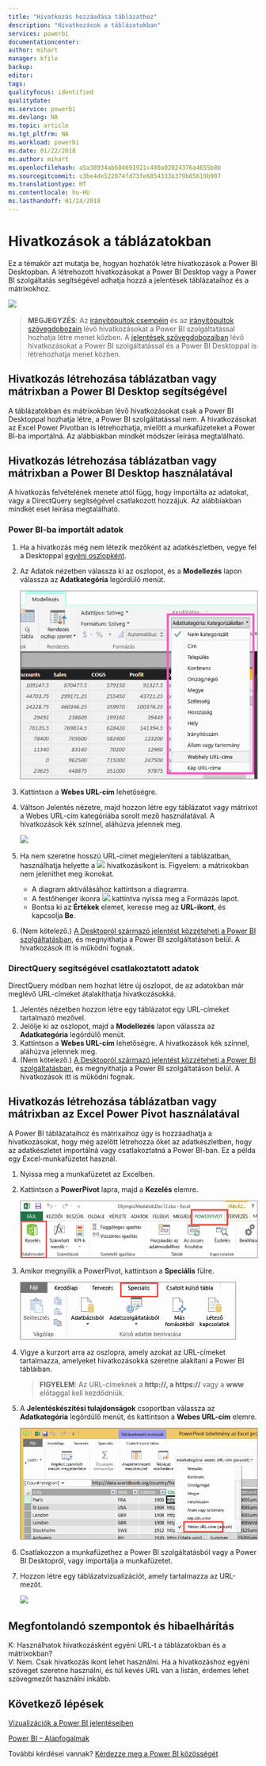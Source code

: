 ```yaml
---
title: "Hivatkozás hozzáadása táblázathoz"
description: "Hivatkozások a táblázatokban"
services: powerbi
documentationcenter: 
author: mihart
manager: kfile
backup: 
editor: 
tags: 
qualityfocus: identified
qualitydate: 
ms.service: powerbi
ms.devlang: NA
ms.topic: article
ms.tgt_pltfrm: NA
ms.workload: powerbi
ms.date: 01/22/2018
ms.author: mihart
ms.openlocfilehash: a5a38934ab684691921c480a02024376a4655b8b
ms.sourcegitcommit: c3be4de522874fd73fe6854333b379b85619b907
ms.translationtype: HT
ms.contentlocale: hu-HU
ms.lasthandoff: 01/24/2018
---
```

# <a name="hyperlinks-in-tables"></a>Hivatkozások a táblázatokban
Ez a témakör azt mutatja be, hogyan hozhatók létre hivatkozások a Power BI Desktopban. A létrehozott hivatkozásokat a Power BI Desktop vagy a Power BI szolgáltatás segítségével adhatja hozzá a jelentések táblázataihoz és a mátrixokhoz. 

![](media/power-bi-hyperlinks-in-tables/hyperlinkedtable.png)

> **MEGJEGYZÉS**: Az [irányítópultok csempéin](service-dashboard-edit-tile.md) és az [irányítópultok szövegdobozain](service-dashboard-add-widget.md) lévő hivatkozásokat a Power BI szolgáltatással hozhatja létre menet közben. A [jelentések szövegdobozaiban](service-add-hyperlink-to-text-box.md) lévő hivatkozásokat a Power BI szolgáltatással és a Power BI Desktoppal is létrehozhatja menet közben.
> 
> 

## <a name="to-create-a-hyperlink-in-a-table-or-matrix-using-power-bi-desktop"></a>Hivatkozás létrehozása táblázatban vagy mátrixban a Power BI Desktop segítségével
A táblázatokban és mátrixokban lévő hivatkozásokat csak a Power BI Desktoppal hozhatja létre, a Power BI szolgáltatással nem. A hivatkozásokat az Excel Power Pivotban is létrehozhatja, mielőtt a munkafüzeteket a Power BI-ba importálná. Az alábbiakban mindkét módszer leírása megtalálható.

## <a name="create-a-table-or-matrix-hyperlink-in-power-bi-desktop"></a>Hivatkozás létrehozása táblázatban vagy mátrixban a Power BI Desktop használatával
A hivatkozás felvételének menete attól függ, hogy importálta az adatokat, vagy a DirectQuery segítségével csatlakozott hozzájuk. Az alábbiakban mindkét eset leírása megtalálható.

### <a name="for-data-imported-into-power-bi"></a>Power BI-ba importált adatok
1. Ha a hivatkozás még nem létezik mezőként az adatkészletben, vegye fel a Desktoppal [egyéni oszlopként](desktop-common-query-tasks.md).
2. Az Adatok nézetben válassza ki az oszlopot, és a **Modellezés** lapon válassza az **Adatkategória** legördülő menüt.
   
    ![](media/power-bi-hyperlinks-in-tables/pbi_data_category.png)
3. Kattintson a **Webes URL-cím** lehetőségre.
4. Váltson Jelentés nézetre, majd hozzon létre egy táblázatot vagy mátrixot a Webes URL-cím kategóriába sorolt mező használatával. A hivatkozások kék színnel, aláhúzva jelennek meg.
   
    ![](media/power-bi-hyperlinks-in-tables/power-bi-table-with-hyperlinks2.png)
5. Ha nem szeretne hosszú URL-címet megjeleníteni a táblázatban, használhatja helyette a ![](media/power-bi-hyperlinks-in-tables/power-bi-hyperlink-icon.png) hivatkozásikont is. Figyelem: a mátrixokban nem jeleníthet meg ikonokat.
   
   * A diagram aktiválásához kattintson a diagramra.
   * A festőhenger ikonra ![](media/power-bi-hyperlinks-in-tables/power-bi-paintroller.png) kattintva nyissa meg a Formázás lapot.
   * Bontsa ki az **Értékek** elemet, keresse meg az **URL-ikont**, és kapcsolja **Be**.
6. (Nem kötelező.) [A Desktopról származó jelentést közzéteheti a Power BI szolgáltatásban](guided-learning/publishingandsharing.yml#step-2), és megnyithatja a Power BI szolgáltatáson belül. A hivatkozások itt is működni fognak.

### <a name="for-data-connected-with-directquery"></a>DirectQuery segítségével csatlakoztatott adatok
DirectQuery módban nem hozhat létre új oszlopot,  de az adatokban már meglévő URL-címeket átalakíthatja hivatkozásokká.

1. Jelentés nézetben hozzon létre egy táblázatot egy URL-címeket tartalmazó mezővel.
2. Jelölje ki az oszlopot, majd a **Modellezés** lapon válassza az **Adatkategória** legördülő menüt.
3. Kattintson a **Webes URL-cím** lehetőségre. A hivatkozások kék színnel, aláhúzva jelennek meg.
4. (Nem kötelező.) [A Desktopról származó jelentést közzéteheti a Power BI szolgáltatásban](guided-learning/publishingandsharing.yml#step-2), és megnyithatja a Power BI szolgáltatáson belül. A hivatkozások itt is működni fognak.

## <a name="create-a-table-or-matrix-hyperlink-in-excel-power-pivot"></a>Hivatkozás létrehozása táblázatban vagy mátrixban az Excel Power Pivot használatával
A Power BI táblázataihoz és mátrixaihoz úgy is hozzáadhatja a hivatkozásokat, hogy még azelőtt létrehozza őket az adatkészletben, hogy az adatkészletet importálná vagy csatlakoztatná a Power BI-ban. Ez a példa egy Excel-munkafüzetet használ.

1. Nyissa meg a munkafüzetet az Excelben.
2. Kattintson a **PowerPivot** lapra, majd a **Kezelés** elemre.
   
   ![](media/power-bi-hyperlinks-in-tables/createhyperlinkinpowerpivot2.png)
3. Amikor megnyílik a PowerPivot, kattintson a **Speciális** fülre.
   
   ![](media/power-bi-hyperlinks-in-tables/createhyperlinkinpowerpivot3.png)
4. Vigye a kurzort arra az oszlopra, amely azokat az URL-címeket tartalmazza, amelyeket hivatkozásokká szeretne alakítani a Power BI tábláiban.
   
   > **FIGYELEM**: Az URL-címeknek a **http://, a https://** vagy a **www** előtaggal kell kezdődniük.
   > 
   > 
5. A **Jelentéskészítési tulajdonságok** csoportban válassza az **Adatkategória** legördülő menüt, és kattintson a **Webes URL-cím** elemre. 
   
   ![](media/power-bi-hyperlinks-in-tables/createhyperlinksnew.png)
6. Csatlakozzon a munkafüzethez a Power BI szolgáltatásból vagy a Power BI Desktopról, vagy importálja a munkafüzetet.
7. Hozzon létre egy táblázatvizualizációt, amely tartalmazza az URL-mezőt.
   
   ![](media/power-bi-hyperlinks-in-tables/hyperlinksintables.gif)

## <a name="considerations-and-troubleshooting"></a>Megfontolandó szempontok és hibaelhárítás
K: Használhatok hivatkozásként egyéni URL-t a táblázatokban és a mátrixokban?    
V: Nem. Csak hivatkozás ikont lehet használni. Ha a hivatkozáshoz egyéni szöveget szeretne használni, és túl kevés URL van a listán, érdemes lehet szövegmezőt használni inkább.


## <a name="next-steps"></a>Következő lépések
[Vizualizációk a Power BI jelentéseiben](power-bi-report-visualizations.md)

[Power BI – Alapfogalmak](service-basic-concepts.md)

További kérdései vannak? [Kérdezze meg a Power BI közösségét](http://community.powerbi.com/)

